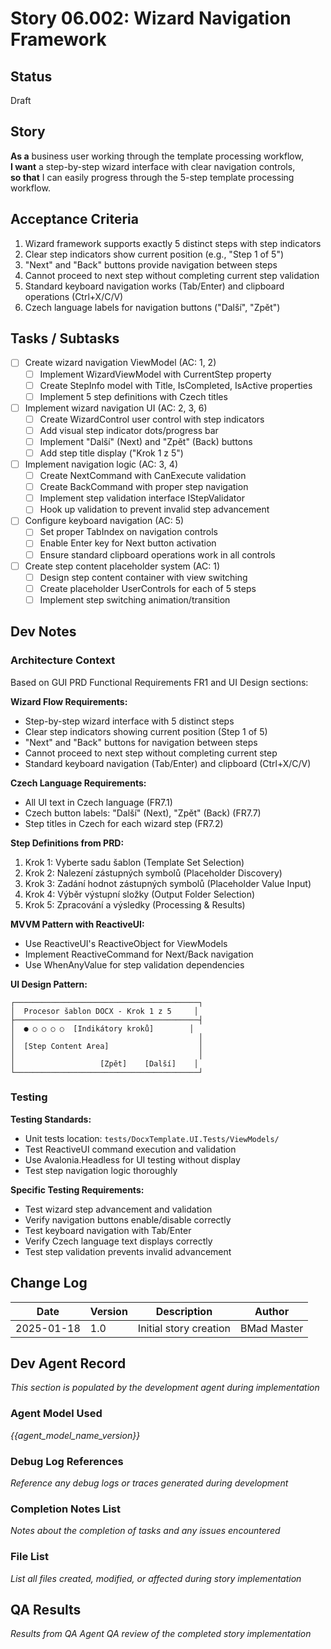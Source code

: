 # Story 06.002: Wizard Navigation Framework

## Status
Draft

## Story
**As a** business user working through the template processing workflow,  
**I want** a step-by-step wizard interface with clear navigation controls,  
**so that** I can easily progress through the 5-step template processing workflow.

## Acceptance Criteria
1. Wizard framework supports exactly 5 distinct steps with step indicators
2. Clear step indicators show current position (e.g., "Step 1 of 5")
3. "Next" and "Back" buttons provide navigation between steps
4. Cannot proceed to next step without completing current step validation
5. Standard keyboard navigation works (Tab/Enter) and clipboard operations (Ctrl+X/C/V)
6. Czech language labels for navigation buttons ("Další", "Zpět")

## Tasks / Subtasks
- [ ] Create wizard navigation ViewModel (AC: 1, 2)
  - [ ] Implement WizardViewModel with CurrentStep property
  - [ ] Create StepInfo model with Title, IsCompleted, IsActive properties
  - [ ] Implement 5 step definitions with Czech titles
- [ ] Implement wizard navigation UI (AC: 2, 3, 6)
  - [ ] Create WizardControl user control with step indicators
  - [ ] Add visual step indicator dots/progress bar
  - [ ] Implement "Další" (Next) and "Zpět" (Back) buttons
  - [ ] Add step title display ("Krok 1 z 5")
- [ ] Implement navigation logic (AC: 3, 4)
  - [ ] Create NextCommand with CanExecute validation
  - [ ] Create BackCommand with proper step navigation
  - [ ] Implement step validation interface IStepValidator
  - [ ] Hook up validation to prevent invalid step advancement
- [ ] Configure keyboard navigation (AC: 5)
  - [ ] Set proper TabIndex on navigation controls
  - [ ] Enable Enter key for Next button activation
  - [ ] Ensure standard clipboard operations work in all controls
- [ ] Create step content placeholder system (AC: 1)
  - [ ] Design step content container with view switching
  - [ ] Create placeholder UserControls for each of 5 steps
  - [ ] Implement step switching animation/transition

## Dev Notes

### Architecture Context
Based on GUI PRD Functional Requirements FR1 and UI Design sections:

**Wizard Flow Requirements:**
- Step-by-step wizard interface with 5 distinct steps
- Clear step indicators showing current position (Step 1 of 5)
- "Next" and "Back" buttons for navigation between steps
- Cannot proceed to next step without completing current step
- Standard keyboard navigation (Tab/Enter) and clipboard (Ctrl+X/C/V)

**Czech Language Requirements:**
- All UI text in Czech language (FR7.1)
- Czech button labels: "Další" (Next), "Zpět" (Back) (FR7.7)
- Step titles in Czech for each wizard step (FR7.2)

**Step Definitions from PRD:**
1. Krok 1: Vyberte sadu šablon (Template Set Selection)
2. Krok 2: Nalezení zástupných symbolů (Placeholder Discovery)  
3. Krok 3: Zadání hodnot zástupných symbolů (Placeholder Value Input)
4. Krok 4: Výběr výstupní složky (Output Folder Selection)
5. Krok 5: Zpracování a výsledky (Processing & Results)

**MVVM Pattern with ReactiveUI:**
- Use ReactiveUI's ReactiveObject for ViewModels
- Implement ReactiveCommand for Next/Back navigation
- Use WhenAnyValue for step validation dependencies

**UI Design Pattern:**
```
┌─────────────────────────────────────────┐
│  Procesor šablon DOCX - Krok 1 z 5     │
├─────────────────────────────────────────┤
│  ● ○ ○ ○ ○  [Indikátory kroků]        │
│                                         │
│  [Step Content Area]                    │
│                                         │
│                   [Zpět]    [Další]    │
└─────────────────────────────────────────┘
```

### Testing
**Testing Standards:**
- Unit tests location: `tests/DocxTemplate.UI.Tests/ViewModels/`
- Test ReactiveUI command execution and validation
- Use Avalonia.Headless for UI testing without display
- Test step navigation logic thoroughly

**Specific Testing Requirements:**
- Test wizard step advancement and validation
- Verify navigation buttons enable/disable correctly  
- Test keyboard navigation with Tab/Enter
- Verify Czech language text displays correctly
- Test step validation prevents invalid advancement

## Change Log
| Date | Version | Description | Author |
|------|---------|-------------|--------|
| 2025-01-18 | 1.0 | Initial story creation | BMad Master |

## Dev Agent Record
*This section is populated by the development agent during implementation*

### Agent Model Used
*{{agent_model_name_version}}*

### Debug Log References
*Reference any debug logs or traces generated during development*

### Completion Notes List
*Notes about the completion of tasks and any issues encountered*

### File List
*List all files created, modified, or affected during story implementation*

## QA Results
*Results from QA Agent QA review of the completed story implementation*